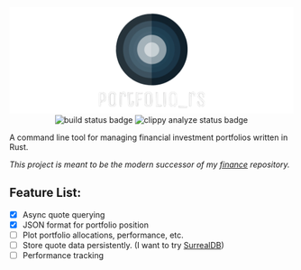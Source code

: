 <p align="center">
    <img src="img/logo.png" alt="portfolio_rs logo"><br>
    <img src="https://github.com/markuszoppelt/portfolio_rs/actions/workflows/rust.yml/badge.svg" alt="build status badge">
	<img src="https://github.com/MarkusZoppelt/portfolio_rs/actions/workflows/rust-clippy.yml/badge.svg" alt="clippy analyze status badge">
</p>

A command line tool for managing financial investment portfolios written in Rust.

*This project is meant to be the modern successor of my [finance](https://github.com/MarkusZoppelt/finance) repository.*

## Feature List:

- [x] Async quote querying
- [x] JSON format for portfolio position
- [ ] Plot portfolio allocations, performance, etc.
- [ ] Store quote data persistently. (I want to try [SurrealDB](https://github.com/surrealdb/surrealdb))
- [ ] Performance tracking
